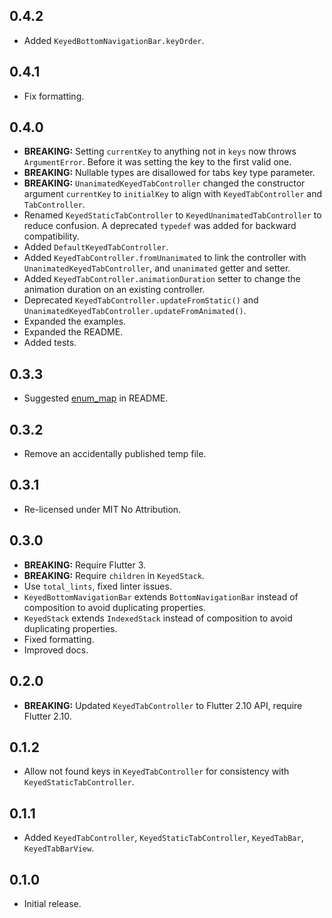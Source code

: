 ## 0.4.2

* Added `KeyedBottomNavigationBar.keyOrder`.

## 0.4.1

* Fix formatting.

## 0.4.0

* **BREAKING:** Setting `currentKey` to anything not in `keys` now throws `ArgumentError`.
  Before it was setting the key to the first valid one.
* **BREAKING:** Nullable types are disallowed for tabs key type parameter.
* **BREAKING:** `UnanimatedKeyedTabController` changed the constructor argument `currentKey`
  to `initialKey` to align with `KeyedTabController` and `TabController`.
* Renamed `KeyedStaticTabController` to `KeyedUnanimatedTabController` to reduce confusion.
  A deprecated `typedef` was added for backward compatibility.
* Added `DefaultKeyedTabController`.
* Added `KeyedTabController.fromUnanimated` to link the controller with
  `UnanimatedKeyedTabController`, and `unanimated` getter and setter.
* Added `KeyedTabController.animationDuration` setter to change the animation
  duration on an existing controller.
* Deprecated `KeyedTabController.updateFromStatic()` and
  `UnanimatedKeyedTabController.updateFromAnimated()`.
* Expanded the examples.
* Expanded the README.
* Added tests.

## 0.3.3

* Suggested [enum_map](https://pub.dev/packages/enum_map) in README.

## 0.3.2

* Remove an accidentally published temp file.

## 0.3.1

* Re-licensed under MIT No Attribution.

## 0.3.0

* **BREAKING:** Require Flutter 3.
* **BREAKING:** Require `children` in `KeyedStack`.
* Use `total_lints`, fixed linter issues.
* `KeyedBottomNavigationBar` extends `BottomNavigationBar` instead of composition to avoid duplicating properties.
* `KeyedStack` extends `IndexedStack` instead of composition to avoid duplicating properties.
* Fixed formatting.
* Improved docs.

## 0.2.0

* **BREAKING:** Updated `KeyedTabController` to Flutter 2.10 API, require Flutter 2.10.

## 0.1.2

* Allow not found keys in `KeyedTabController` for consistency with `KeyedStaticTabController`.

## 0.1.1

* Added `KeyedTabController`, `KeyedStaticTabController`, `KeyedTabBar`, `KeyedTabBarView`.

## 0.1.0

* Initial release.
